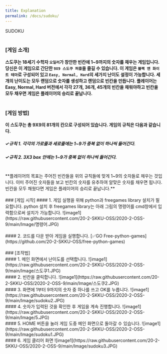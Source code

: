 ```yaml
---
title: Explanation
permalink: /docs/sudoku/
---
```

SUDOKU
<br><br>
### [게임 소개]
**스도쿠는 18세기 수학자 `오일러`가 창안한 빈칸에 1~9까지의 숫자를 채우는 게임입니다.<br>
당신은 이 게임으로 간단한 `9X9 스도쿠 퍼즐`을 즐길 수 있습니다. 이 게임은 `블랙 앤 화이트 테마`로 구성되어 있고 `Easy, Normal, Hard`의 세가지 난이도 설정이 가능합니다. 세 개의 난이도는 모두 랜덤으로 숫자를 생성하고 랜덤으로 빈칸을 만듭니다. 플레이어는 Easy, Normal, Hard 버전에서 각각 27개, 36개, 45개의 빈칸을 채워야하고 빈칸을 모두 채우면 게임은 플레이어의 승리로 끝납니다.**
<br><br>
### [게임 방법]
**이 스도쿠는 총 9X9의 81개의 칸으로 구성되어 있습니다. 게임의 규칙은 다음과 같습니다.**
##### &#10003;규칙 1. 각각의 가로줄과 세로줄에는 1~9가 중복 없이 하나씩 들어간다.
##### &#10003;규칙 2. 3X3 box 안에는 1~9가 중복 없이 하나씩 들어간다.
<br>
**플레이어의 목표는 주어진 빈칸들을 위의 규칙들에 맞게 1~9의 숫자들로 채우는 것입니다.
이미 주어진 숫자들을 보고 빈칸의 숫자를 유추하여 알맞은 숫자를 채우면 됩니다.
빈칸을 모두 채웠다면 게임은 플레이어의 승리로 끝납니다.**
<br><br>
### [게임 시작]
#### 1. 게임 실행을 위해 python과 freegames library 설치가 필요합니다.
python 설치 후 freegames library는 아래 그림의 명령어를 cmd창에서 입력함으로써 설치가 가능합니다.  
![image1](https://raw.githubusercontent.com/20-2-SKKU-OSS/2020-2-OSS-9/main/Image/명령어.JPG)
<br><br>
#### 2. 코드를 다운 받아 게임을 실행합니다. 
[&#9989;GO Free-python-games](https://github.com/20-2-SKKU-OSS/free-python-games)
<br><br>
### [조작법]
<br>
#### 1. 메인 화면에서 난이도를 선택합니다.
![image1](https://raw.githubusercontent.com/20-2-SKKU-OSS/2020-2-OSS-9/main/Image/스도쿠1.JPG)
<br>
#### 2. 빈칸을 클릭합니다.
![image1](https://raw.githubusercontent.com/20-2-SKKU-OSS/2020-2-OSS-9/main/Image/스도쿠2.JPG)
<br>
#### 3. 화면에 1부터 9까지의 숫자 중 하나를 쓰고 OK를 누릅니다.
![image1](https://raw.githubusercontent.com/20-2-SKKU-OSS/2020-2-OSS-9/main/Image/sudoku2.JPG)
<br>
#### 4. 숫자가 입력된 것을 확인한 후 게임을 계속 진행합니다.
![image1](https://raw.githubusercontent.com/20-2-SKKU-OSS/2020-2-OSS-9/main/Image/5.JPG)
<br>
#### 5. HOME 버튼을 눌러 게임 도중 메인 화면으로 돌아갈 수 있습니다.
![image1](https://raw.githubusercontent.com/20-2-SKKU-OSS/2020-2-OSS-9/main/Image/sudoku1.JPG)
<br>
#### 6. 게임 클리어 화면
![image1](https://raw.githubusercontent.com/20-2-SKKU-OSS/2020-2-OSS-9/main/Image/sudoku3.JPG)
